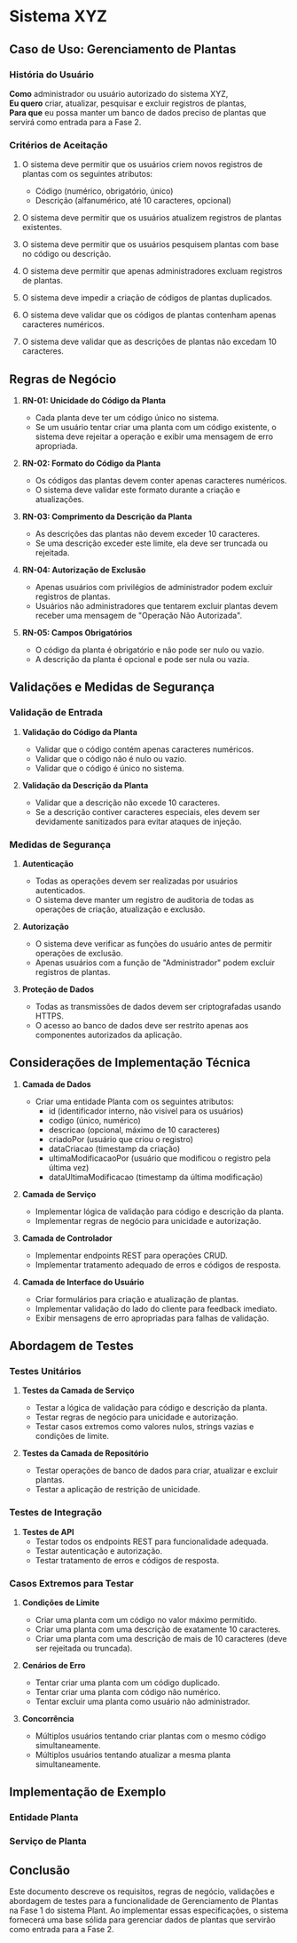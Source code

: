 # Sistema XYZ

## Caso de Uso: Gerenciamento de Plantas

### História do Usuário

**Como** administrador ou usuário autorizado do sistema XYZ,  
**Eu quero** criar, atualizar, pesquisar e excluir registros de plantas,  
**Para que** eu possa manter um banco de dados preciso de plantas que servirá como entrada para a Fase 2.

### Critérios de Aceitação

1. O sistema deve permitir que os usuários criem novos registros de plantas com os seguintes atributos:
   - Código (numérico, obrigatório, único)
   - Descrição (alfanumérico, até 10 caracteres, opcional)

2. O sistema deve permitir que os usuários atualizem registros de plantas existentes.

3. O sistema deve permitir que os usuários pesquisem plantas com base no código ou descrição.

4. O sistema deve permitir que apenas administradores excluam registros de plantas.

5. O sistema deve impedir a criação de códigos de plantas duplicados.

6. O sistema deve validar que os códigos de plantas contenham apenas caracteres numéricos.

7. O sistema deve validar que as descrições de plantas não excedam 10 caracteres.

## Regras de Negócio

1. **RN-01: Unicidade do Código da Planta**
   - Cada planta deve ter um código único no sistema.
   - Se um usuário tentar criar uma planta com um código existente, o sistema deve rejeitar a operação e exibir uma mensagem de erro apropriada.

2. **RN-02: Formato do Código da Planta**
   - Os códigos das plantas devem conter apenas caracteres numéricos.
   - O sistema deve validar este formato durante a criação e atualizações.

3. **RN-03: Comprimento da Descrição da Planta**
   - As descrições das plantas não devem exceder 10 caracteres.
   - Se uma descrição exceder este limite, ela deve ser truncada ou rejeitada.

4. **RN-04: Autorização de Exclusão**
   - Apenas usuários com privilégios de administrador podem excluir registros de plantas.
   - Usuários não administradores que tentarem excluir plantas devem receber uma mensagem de "Operação Não Autorizada".

5. **RN-05: Campos Obrigatórios**
   - O código da planta é obrigatório e não pode ser nulo ou vazio.
   - A descrição da planta é opcional e pode ser nula ou vazia.

## Validações e Medidas de Segurança

### Validação de Entrada

1. **Validação do Código da Planta**
   - Validar que o código contém apenas caracteres numéricos.
   - Validar que o código não é nulo ou vazio.
   - Validar que o código é único no sistema.

2. **Validação da Descrição da Planta**
   - Validar que a descrição não excede 10 caracteres.
   - Se a descrição contiver caracteres especiais, eles devem ser devidamente sanitizados para evitar ataques de injeção.

### Medidas de Segurança

1. **Autenticação**
   - Todas as operações devem ser realizadas por usuários autenticados.
   - O sistema deve manter um registro de auditoria de todas as operações de criação, atualização e exclusão.

2. **Autorização**
   - O sistema deve verificar as funções do usuário antes de permitir operações de exclusão.
   - Apenas usuários com a função de "Administrador" podem excluir registros de plantas.

3. **Proteção de Dados**
   - Todas as transmissões de dados devem ser criptografadas usando HTTPS.
   - O acesso ao banco de dados deve ser restrito apenas aos componentes autorizados da aplicação.

## Considerações de Implementação Técnica

1. **Camada de Dados**
   - Criar uma entidade Planta com os seguintes atributos:
     - id (identificador interno, não visível para os usuários)
     - codigo (único, numérico)
     - descricao (opcional, máximo de 10 caracteres)
     - criadoPor (usuário que criou o registro)
     - dataCriacao (timestamp da criação)
     - ultimaModificacaoPor (usuário que modificou o registro pela última vez)
     - dataUltimaModificacao (timestamp da última modificação)

2. **Camada de Serviço**
   - Implementar lógica de validação para código e descrição da planta.
   - Implementar regras de negócio para unicidade e autorização.

3. **Camada de Controlador**
   - Implementar endpoints REST para operações CRUD.
   - Implementar tratamento adequado de erros e códigos de resposta.

4. **Camada de Interface do Usuário**
   - Criar formulários para criação e atualização de plantas.
   - Implementar validação do lado do cliente para feedback imediato.
   - Exibir mensagens de erro apropriadas para falhas de validação.

## Abordagem de Testes

### Testes Unitários

1. **Testes da Camada de Serviço**
   - Testar a lógica de validação para código e descrição da planta.
   - Testar regras de negócio para unicidade e autorização.
   - Testar casos extremos como valores nulos, strings vazias e condições de limite.

2. **Testes da Camada de Repositório**
   - Testar operações de banco de dados para criar, atualizar e excluir plantas.
   - Testar a aplicação de restrição de unicidade.

### Testes de Integração

1. **Testes de API**
   - Testar todos os endpoints REST para funcionalidade adequada.
   - Testar autenticação e autorização.
   - Testar tratamento de erros e códigos de resposta.

### Casos Extremos para Testar

1. **Condições de Limite**
   - Criar uma planta com um código no valor máximo permitido.
   - Criar uma planta com uma descrição de exatamente 10 caracteres.
   - Criar uma planta com uma descrição de mais de 10 caracteres (deve ser rejeitada ou truncada).

2. **Cenários de Erro**
   - Tentar criar uma planta com um código duplicado.
   - Tentar criar uma planta com código não numérico.
   - Tentar excluir uma planta como usuário não administrador.

3. **Concorrência**
   - Múltiplos usuários tentando criar plantas com o mesmo código simultaneamente.
   - Múltiplos usuários tentando atualizar a mesma planta simultaneamente.

## Implementação de Exemplo

### Entidade Planta

### Serviço de Planta

## Conclusão

Este documento descreve os requisitos, regras de negócio, validações e abordagem de testes para a funcionalidade de Gerenciamento de Plantas na Fase 1 do sistema Plant. Ao implementar essas especificações, o sistema fornecerá uma base sólida para gerenciar dados de plantas que servirão como entrada para a Fase 2.
